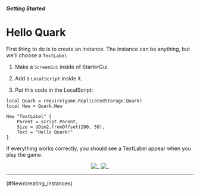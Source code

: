 ##### Getting Started

# Hello Quark

First thing to do is to create an instance.
The instance can be anything, but we'll choose a `TextLabel`

1. Make a `ScreenGui` inside of StarterGui.
2. Add a `LocalScript` inside it.

3. Put this code in the LocalScript:

```luau
local Quark = require(game.ReplicatedStorage.Quark)
local New = Quark.New

New "TextLabel" {
	Parent = script.Parent,
	Size = UDim2.fromOffset(200, 50),
	Text = "Hello Quark!"
}
```

If everything works correctly, you should see a TextLabel appear when you play the game.

<div align="center">

![_](assets/screenshots/RobloxStudioBeta_WC40odTHXy.png)
![_](assets/screenshots/RobloxStudioBeta_1tlafwX2br.png)

</div>

---

<!NextPage|Creating Instances>(#New/creating_instances)
